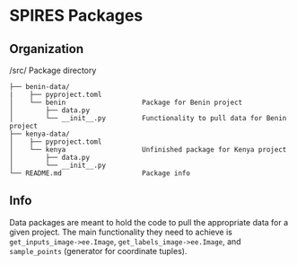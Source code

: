 # SPIRES Packages

## Organization
/src/                               Package directory

    ├── benin-data/
    |    ├── pyproject.toml
    │    └── benin                   Package for Benin project
    │        ├── data.py  
    │        └── __init__.py         Functionality to pull data for Benin project
    ├── kenya-data/                 
    │    ├── pyproject.toml
    │    └── kenya                   Unfinished package for Kenya project
    │        ├── data.py          
    │        └── __init__.py        
    └── README.md                    Package info


## Info
Data packages are meant to hold the code to pull the appropriate data for a given project. 
The main functionality they need to achieve is `get_inputs_image->ee.Image`, 
`get_labels_image->ee.Image`, and `sample_points` (generator for coordinate tuples).
